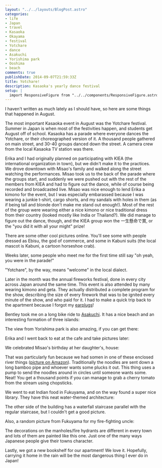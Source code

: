 ```yaml
---
layout: "../../layouts/BlogPost.astro"
categories:
- life
- Japan
- travel
- Kasaoka
- Okayama
- festival
- Yotchare
- dance
- Asakuchi
- Yorishima park
- Ooshima
- beach
comments: true
publishDate: 2014-09-07T21:59:33Z
title: Yotchare!
description: Kasaoka's yearly dance festival
setup: |
  import ResponsiveFigure from "../../components/ResponsiveFigure.astro"
---
```


I haven't written as much lately as I should have, so here are some things that happened in August.

The most important Kasaoka event in August was the Yotchare festival. Summer in Japan is when most of the festivities happen, and students get August off of school. Kasaoka has a parade where everyone dances the Yotchare, or their choreographed version of it. A thousand people gathered on main street, and 30-40 groups danced down the street. A camera crew from the local Kasaoka TV station was there.

Erika and I had originally planned on participating with KIEA (the international organization in town), but we didn't make it to the practices. We drove downtown with Misao's family and walked along the street watching the performances. Misao took us to the back of the parade where the groups start, and suddenly we were pushed out with the rest of the members from KIEA and had to figure out the dance, while of course being recorded and broadcasted live. Misao was nice enough to lend Erika a kimono for the event, but I was especially embarassed because I was wearing a junkie t-shirt, cargo shorts, and my sandals with holes in them (as if being tall and blonde don't make me stand out enough!). Most of the rest of the group were wearing either a nice kimono or nice traditional dress from their country (looked mostly like India or Thailand?). We did manage to figure out the dance, though, and the KIEA group won the 一生懸命で賞, or the "you did it with all your might" prize!

<ResponsiveFigure
    class_="center"
    src="/assets/blog/yottyare-1.jpg"
    title="KIEA doing the Yotchare dance"
    alt="The foreigners of Kasaoka doing the Yotchare dance, arms outstretched to the left. The street is lined with onlookers. Most participants have a kimono, some a hijab. Two of us are wearing normal shorts and a t-shirt, and I am wearing sandles." />

<ResponsiveFigure
    class_="center"
    src="/assets/blog/yottyare-2.jpg"
    title="Here you can see a few of the many people taking pictures of us. Those giant lights are for the news crew."
    alt="The street is lined with onlookers and there are TV lights above the international group doing the Yotchare dance in the street, arms stretched upwards. Several people are taking pictures of the dancers." />

There are some other cool pictures online. You'll see some with people dressed as Ebisu, the god of commerce, and some in Kabuni suits (the local mascot is Kabuni, a cartoon horseshoe crab).

Weeks later, some people who meet me for the first time still say "oh yeah, you were in the parade!"

"Yotchare", by the way, means "welcome" in the local dialect.

Later in the month was the annual fireworks festival, done in every city across Japan around the same time. This event is also attended by many wearing kimono and geta. They actually distributed a complete program for the show, describing the size of every firework that was to be ignited every minute of the show, and who paid for it. I had to make a quick trip back to the apartment because I forgot my [earplugs](https://en.wikipedia.org/wiki/Phonophobia)!

<ResponsiveFigure
    class_="center"
    src="/assets/blog/August-2014-fireworks.jpg"
    title="Summer fireworks in Kasaoka"
    alt="Fireworks light the bay across the perfectly flat reclaimed farmland" />

Bentley took me on a long bike ride to [Asakuchi](https://en.wikipedia.org/wiki/Asakuchi,_Okayama). It has a nice beach and an interesting formation of three islands:

<ResponsiveFigure
    class_="center"
    src="/assets/blog/mittsu-shima.jpg"
    title="mitsu shima (three-island)"
    alt="A tiny rock island with three humps like the back of a camel." />

The view from Yorishima park is also amazing, if you can get there:

<ResponsiveFigure
    class_="center"
    src="/assets/blog/bentley-climbing.jpg"
    title="Bentley climbing the mountain to Yorishima park. Erika thinks this would make a nice Nike advertisement."
    alt="Back view of Bentley climbing a steep staircase surrounded by thick vegetation which shade the path. The 'Nike' symbols on his shoes shine white in the darkness."/>

<ResponsiveFigure
    class_="center"
    src="/assets/blog/yorishima-view.jpg"
    title="The view of Asakuchi from Yorishima park"
    alt="Bentley's hand points to the houses and farms in the valley. Before us is an orchard, thick vegetation, and a small walking path down the mountain. Beyond the valley, the sun sets behind the mountains, turning the slightly-clouded sky pink." />

Erika and I went back to eat at the cafe and take pictures later:

<ResponsiveFigure
    class_="center"
    src="/assets/blog/erika-ooshima.jpg"
    title="Erika in front of a view of the ocean from Oshima"
    alt="Erika in sunglasses looks back towards the camera. In front of her is thick vegetation, and then ocean and a string of islands half-hidden by the humid air."/>

We celebrated Misao's birthday at her daughter's, house:

<ResponsiveFigure
    class_="center"
    src="/assets/blog/misao-birthday.jpg"
    title="Misao and her birthday cake(s). The TV is playing a YouTube party with a hundred gaijin."
    alt="Misao smiles towards the camera. On the table is a collection of individually-sized cakes from the local bakery, each with a different-colored birthday candle sticking out." />

That was particularly fun because we had somen in one of these enclosed river things ([picture on Amazon](http://www.amazon.co.jp/%E5%AE%B6%E5%BA%AD%E7%94%A8-%E3%81%9D%E3%81%86%E3%82%81%E3%82%93%E6%B5%81%E3%81%97%E5%99%A8-%E6%96%B0%E7%AB%B9%E5%8F%96%E7%89%A9%E8%AA%9E-%E6%B5%81%E3%81%97%E3%81%9D%E3%81%86%E3%82%81%E3%82%93%E6%A9%9F-%E6%B5%81%E3%81%97%E3%81%9D%E3%81%86%E3%82%81%E3%82%93%E5%99%A8/dp/B005C0EJP0)). Traditionally the noodles are sent down a long bamboo pipe and whoever wants some plucks it out. This thing uses a pump to send the noodles around in circles until someone wants some. Neat! You get a thousand points if you can manage to grab a cherry tomato from the stream using chopsticks.

We went to eat Indian food in Fukuyama, and on the way found a super nice library. They have this neat water-themed architecture:

<ResponsiveFigure
    class_="center"
    src="/assets/blog/erika-fukuyama-library.jpg"
    title="Erika at the Fukuyama library."
    alt="Erika sits on a hexagonal-patterned bench under a staircase in the library. The wall behind her is all glass and the building is surrounded by a pond. The pond reflects the trees in the park and the clouds in the sky." />

The other side of the building has a waterfall staircase parallel with the regular staircase, but I couldn't get a good picture.

Also, a random picture from Fukuyama for my fire-fighting uncle:

<ResponsiveFigure
    class_="center"
    src="/assets/blog/fukuyama-fire-hydrant.jpg"
    title="Fukuyama firehydrant cover"
    alt="A yellow and red painted manhole cover with an illustration of a fireman spraying water, a firetruck, and the city's peach symbol."/>

The decorations on the manholes/fire hydrants are different in every town and lots of them are painted like this one. Just one of the many ways Japanese people give their towns character.

Lastly, we got a new bookshelf for our apartment! We love it. Hopefully, carrying it home in the rain will be the most dangerous thing I ever do in Japan!

<ResponsiveFigure
    class_="center"
    src="/assets/blog/bookshelf-bike.jpg"
    title="Getting our new bookcase home"
    alt="A six-foot long, slim cardboard box kept in place precariously by three bungee cords balances on the rear rack of a mamachari bicicyle."/>
